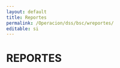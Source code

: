 ```yaml
---
layout: default
title: Reportes
permalink: /Operacion/dss/bsc/wreportes/
editable: si
---
```


# REPORTES

